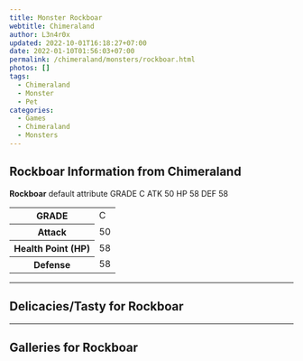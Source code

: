 ```yaml
---
title: Monster Rockboar
webtitle: Chimeraland
author: L3n4r0x
updated: 2022-10-01T16:18:27+07:00
date: 2022-01-10T01:56:03+07:00
permalink: /chimeraland/monsters/rockboar.html
photos: []
tags:
  - Chimeraland
  - Monster
  - Pet
categories:
  - Games
  - Chimeraland
  - Monsters
---
```


<section id="bootstrap-wrapper"><link rel="stylesheet" href="https://cdn.statically.io/gh/dimaslanjaka/Web-Manajemen/40ac3225/css/bootstrap-4.5-wrapper.css"/><h2>Rockboar Information from Chimeraland</h2><p><b>Rockboar</b> default attribute GRADE C ATK 50 HP 58 DEF 58<table><tr><th>GRADE</th><td>C</td></tr><tr><th>Attack</th><td>50</td></tr><tr><th>Health Point (HP)</th><td>58</td></tr><tr><th>Defense</th><td>58</td></tr></table></p><hr/><h2>Delicacies/Tasty for Rockboar</h2><hr/><div id="gallery"><h2>Galleries for Rockboar</h2><div class="row"></div></div></section>